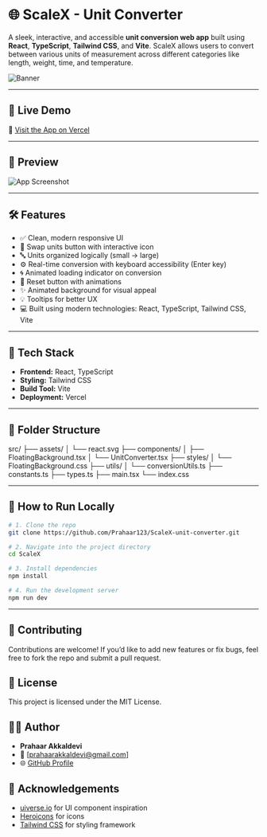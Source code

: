 # 🌐 ScaleX - Unit Converter

A sleek, interactive, and accessible **unit conversion web app** built using **React**, **TypeScript**, **Tailwind CSS**, and **Vite**. ScaleX allows users to convert between various units of measurement across different categories like length, weight, time, and temperature.

![Banner](https://github.com/user-attachments/assets/8c04a414-af90-44c4-861a-1cf3768218e2) <!-- optional banner -->

---

## 🚀 Live Demo

🔗 [Visit the App on Vercel](https://your-vercel-app-url.vercel.app) 

---

## 📸 Preview

![App Screenshot](https://github.com/user-attachments/assets/f1f5ad83-536e-4d40-9f72-741ed3ffaa69)

---

## 🛠️ Features

- ✅ Clean, modern responsive UI
- 🔁 Swap units button with interactive icon
- 🔤 Units organized logically (small → large)
- ⚙️ Real-time conversion with keyboard accessibility (Enter key)
- 🌀 Animated loading indicator on conversion
- 🔄 Reset button with animations
- ✨ Animated background for visual appeal
- 💡 Tooltips for better UX
- 💻 Built using modern technologies: React, TypeScript, Tailwind CSS, Vite

---

## 🔧 Tech Stack

- **Frontend:** React, TypeScript
- **Styling:** Tailwind CSS
- **Build Tool:** Vite
- **Deployment:** Vercel

---

## 📁 Folder Structure
src/
├── assets/
│   └── react.svg
├── components/
│   ├── FloatingBackground.tsx
│   └── UnitConverter.tsx
├── styles/
│   └── FloatingBackground.css
├── utils/
│   └── conversionUtils.ts
├── constants.ts
├── types.ts
├── main.tsx
└── index.css


---

## 📜 How to Run Locally

```bash
# 1. Clone the repo
git clone https://github.com/Prahaar123/ScaleX-unit-converter.git

# 2. Navigate into the project directory
cd ScaleX

# 3. Install dependencies
npm install

# 4. Run the development server
npm run dev
```
---

## 🤝 Contributing

Contributions are welcome! If you’d like to add new features or fix bugs, feel free to fork the repo and submit a pull request.

## 📄 License

This project is licensed under the MIT License.

## 👨‍💻 Author

- **Prahaar Akkaldevi**
- 📧 [prahaarakkaldevi@gmail.com] <!-- update to your real email or leave blank -->
- 🌐 [GitHub Profile](https://github.com/Prahaar123)

## 📌 Acknowledgements

- [uiverse.io](https://uiverse.io) for UI component inspiration  
- [Heroicons](https://heroicons.com/) for icons  
- [Tailwind CSS](https://tailwindcss.com/) for styling framework  
